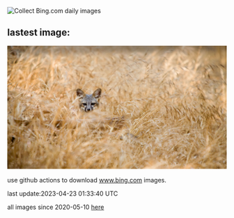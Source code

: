 ![Collect Bing.com daily images](https://github.com/counter2015/bing-daily-images/workflows/Collect%20Bing.com%20daily%20images/badge.svg)
## lastest image:
![](images/EarthDayFox.jpg)

use github actions to download www.bing.com images.

last update:2023-04-23 01:33:40 UTC

all images since 2020-05-10 [here](https://github.com/counter2015/bing-daily-images/tree/master/images) 
